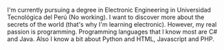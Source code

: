 I'm currently pursuing a degree in Electronic Engineering in Universidad Tecnológica del Perú (No working). I want to discover more about the secrets of the world (that's why I'm learning electronic). However, my real passion is programming.
Programming languages that I know most are C# and Java. Also I know a bit about Python and HTML, Javascript and PHP.
